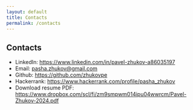 ```yaml
---
layout: default
title: Contacts
permalink: /contacts
---
```

<h2>Contacts</h2>

<ul class="no-bullets">
  <li>LinkedIn: <a href="https://www.linkedin.com/in/pavel-zhukov-a86035197">https://www.linkedin.com/in/pavel-zhukov-a86035197</a></li>
  <li>Email: <a href="mailto:pasha.zhukov@gmail.com">pasha.zhukov@gmail.com</a></li>
  <li>Github: <a href="https://github.com/zhukovpe">https://github.com/zhukovpe</a></li>
  <li>Hackerrank: <a href="https://www.hackerrank.com/profile/pasha_zhukov">https://www.hackerrank.com/profile/pasha_zhukov</a></li>
  <li>Download resume PDF: <a href="https://www.dropbox.com/scl/fi/zm9smpwm014ipu04wwrcm/Pavel-Zhukov-2024.pdf">https://www.dropbox.com/scl/fi/zm9smpwm014ipu04wwrcm/Pavel-Zhukov-2024.pdf</a></li>
</ul>
